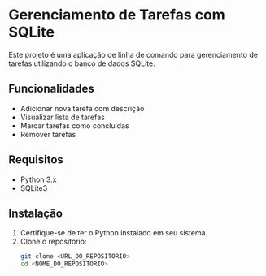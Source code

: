 # Gerenciamento de Tarefas com SQLite

Este projeto é uma aplicação de linha de comando para gerenciamento de tarefas utilizando o banco de dados SQLite.

## Funcionalidades

- Adicionar nova tarefa com descrição
- Visualizar lista de tarefas
- Marcar tarefas como concluídas
- Remover tarefas

## Requisitos

- Python 3.x
- SQLite3

## Instalação

1. Certifique-se de ter o Python instalado em seu sistema.
2. Clone o repositório:
   ```bash
   git clone <URL_DO_REPOSITORIO>
   cd <NOME_DO_REPOSITORIO>
